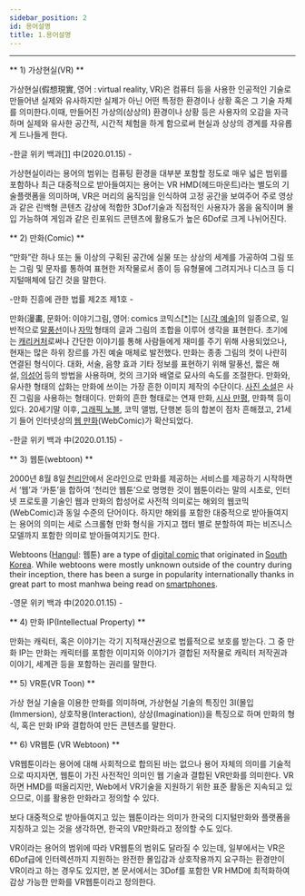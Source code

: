 ```yaml
---
sidebar_position: 2
id: 용어설명
title: 1.용어설명
---
```


<hr/>

** 1) 가상현실(VR) **

 가상현실(假想現實, 영어 : virtual reality, VR)은 컴퓨터 등을 사용한 인공적인 기술로 만들어낸 실제와 유사하지만 실제가 아닌 어떤 특정한 환경이나 상황 혹은 그 기술 자체를 의미한다.이때, 만들어진 가상의(상상의) 환경이나 상황 등은 사용자의 오감을 자극하며 실제와 유사한 공간적, 시간적 체험을 하게 함으로써 현실과 상상의 경계를 자유롭게 드나들게 한다.  

-한글 위키 백과[[1]](https://ko.wikipedia.org/wiki/%EA%B0%80%EC%83%81_%ED%98%84%EC%8B%A4#cite_note-1) 中(2020.01.15) - 

가상현실이라는 용어의 범위는 컴퓨팅 환경을 대부분 포함할 정도로 매우 넓은 범위를 포함하나 최근 대중적으로 받아들여지는 용어는 VR HMD(헤드마운트)라는 별도의 기술플랫폼을 의미하며, VR은 머리의 움직임을 인식하여 고정 공간을 보여주어 주로 영상과 같은 린백형 콘텐츠 감상에 적합한 3Dof기술과 직접적인 사용자가 몸을 움직이며 몰입 가능하여 게임과 같은 린포워드 콘텐츠에 활용도가 높은 6Dof로 크게 나뉘어진다. 

** 2) 만화(Comic) **

 “만화”란 하나 또는 둘 이상의 구획된 공간에 실물 또는 상상의 세계를 가공하여 그림 또는 그림 및 문자를 통하여 표현한 저작물로서 종이 등 유형물에 그려지거나 디스크 등 디지털매체에 담긴 것을 말한다. 

 -만화 진흥에 관한 법률 제2조 제1호 - 

만화(漫畵, 문화어: 이야기그림, 영어: comics 코믹스[[*]](https://ko.wikipedia.org/wiki/%EC%9C%84%ED%82%A4%EB%B0%B1%EA%B3%BC:%EC%98%81%EC%96%B4%EC%9D%98_%ED%95%9C%EA%B8%80_%ED%91%9C%EA%B8%B0)는 [[시각 예술]](https://ko.wikipedia.org/wiki/%EC%8B%9C%EA%B0%81_%EC%98%88%EC%88%A0)의 일종으로, 일반적으로 [말풍선](https://ko.wikipedia.org/wiki/%EB%A7%90%ED%92%8D%EC%84%A0)이나 [자막](https://ko.wikipedia.org/wiki/%EC%9E%90%EB%A7%89) 형태의 글과 그림의 조합을 이루어 생각을 표현한다. 초기에는 [캐리커처](https://ko.wikipedia.org/wiki/%EC%BA%90%EB%A6%AC%EC%BB%A4%EC%B2%98)로써나 간단한 이야기를 통해 사람들에게 재미를 주기 위해 사용되었으나, 현재는 많은 하위 장르를 가진 예술 매체로 발전했다. 만화는 종종 그림의 컷이 나란히 연결된 형식이다. 대화, 서술, 음향 효과 기타 정보를 표현하기 위해 말풍선, 짧은 해설, [의성어](https://ko.wikipedia.org/wiki/%EC%9D%98%EC%84%B1%EC%96%B4) 등의 방법을 사용하며, 컷의 크기와 배열로 묘사의 속도를 조절한다. 만화와, 유사한 형태의 삽화는 만화에 쓰이는 가장 흔한 이미지 제작의 수단이다. [사진 소설](https://ko.wikipedia.org/w/index.php?title=%EC%82%AC%EC%A7%84_%EC%86%8C%EC%84%A4&action=edit&redlink=1)은 사진 그림을 사용하는 형태이다. 만화의 흔한 형태로는 연재 만화, [시사 만평](https://ko.wikipedia.org/w/index.php?title=%EC%8B%9C%EC%82%AC_%EB%A7%8C%ED%8F%89&action=edit&redlink=1), 만화책 등이 있다. 20세기말 이후, [그래픽 노블](https://ko.wikipedia.org/wiki/%EA%B7%B8%EB%9E%98%ED%94%BD_%EB%85%B8%EB%B8%94), 코믹 앨범, 단행본 등의 합본이 점차 흔해졌고, 21세기 들어 인터넷상의 [웹 만화](https://ko.wikipedia.org/wiki/%EC%9B%B9_%EB%A7%8C%ED%99%94)(WebComic)가 확산되었다.

-한글 위키 백과 中(2020.01.15) - 

** 3) 웹툰(webtoon) **

2000년 8월 8일 [천리안](https://ko.wikipedia.org/wiki/%EC%B2%9C%EB%A6%AC%EC%95%88_(%ED%8F%AC%ED%84%B8_%EC%82%AC%EC%9D%B4%ED%8A%B8))에서 온라인으로 만화를 제공하는 서비스를 제공하기 시작하면서 ‘웹’과 ‘카툰’을 합하여 ‘천리안 웹툰’으로 명명한 것이 웹툰이라는 말의 시초로, 인터넷 프로토콜 기술인 웹과 만화의 합성어로 사전적 의미로는 해외의 웹코믹(WebComic)과 동일 수준의 단어이다. 하지만 해외를 포함한 대중적으로 받아들여지는 용어의 의미는 세로 스크롤형 만화 형식을 가지고 챕터 별로 분할하여 파는 비즈니스 모델까지 포함한 의미로 받아들여지기도 한다. 

Webtoons ([Hangul](https://en.wikipedia.org/wiki/Hangul): 웹툰) are a type of [digital comic](https://en.wikipedia.org/wiki/Digital_comic) that originated in [South Korea](https://en.wikipedia.org/wiki/South_Korea). While webtoons were mostly unknown outside of the country during their inception, there has been a surge in popularity internationally thanks in great part to most manhwa being read on [smartphones](https://en.wikipedia.org/wiki/Smartphone). 

-영문 위키 백과 中(2020.01.15) -

** 4) 만화 IP(Intellectual Property) **

 만화는 캐릭터, 혹은 이야기는 각기 지적재산권으로 법률적으로 보호를 받는다. 그 중 만화 IP는 만화는 캐릭터를 포함한 이미지와 이야기가 결합된 저작물로 캐릭터 저작권과 이야기, 세계관 등을 포함하는 권리를 말한다. 

** 5) VR툰(VR Toon) ** 

 가상 현실 기술을 이용한 만화를 의미하며, 가상현실 기술의 특징인 3I(몰입(Immersion), 상호작용(Interaction), 상상(Imagination))을 특징으로 하며 만화의 형식, 혹은 만화 IP와 결합하여 만든 콘텐츠를 말한다. 

** 6) VR웹툰 (VR Webtoon) ** 

 VR웹툰이라는 용어에 대해 사회적으로 합의된 바는 없으나 용어 자체의 의미를 기술적으로 따지자면, 웹툰이 가진 사전적인 의미인 웹 기술과 결합된 VR만화를 의미한다. VR하면 HMD를 떠올리지만, Web에서 VR기술을 지원하기 위한 표준 활동은 지속되고 있으므로, 이를 활용한 만화라고 정의할 수 있다. 

보다 대중적으로 받아들여지고 있는 웹툰이라는 의미가 한국의 디지털만화와 플랫폼을 지칭하고 있는 것을 생각하면, 한국의 VR만화라고 정의할 수도 있다. 

 VR이라는 용어의 범위에 따라 VR웹툰의 범위도 달라질 수 있는데, 일부에서는 VR은 6Dof급에 인터렉션까지 지원하는 완전한 몰입감과 상호작용까지 요구하는 환경만이 VR이라고 하는 경우도 있지만, 본 문서에서는 3Dof를 포함한 VR HMD에 최적화하여 감상 가능한 만화를 VR웹툰이라고 정의한다. 